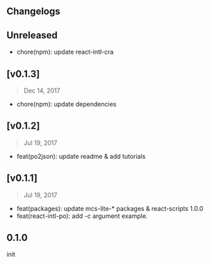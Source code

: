 ## Changelogs

## Unreleased

* chore(npm): update react-intl-cra

## [v0.1.3]
> Dec 14, 2017

* chore(npm): update dependencies

## [v0.1.2]
> Jul 19, 2017

* feat(po2json): update readme & add tutorials

## [v0.1.1]
> Jul 19, 2017

* feat(packages): update mcs-lite-* packages & react-scripts 1.0.0
* feat(react-intl-po): add -c argument example.

## 0.1.0

init
